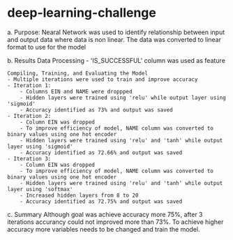 # deep-learning-challenge

a. Purpose: Nearal Network was used to identify relationship between input and output data where data is non linear. The data was converted to linear format to use for the model

b. Results
    Data Processing
    - 'IS_SUCCESSFUL' column was used as feature 
    

    Compiling, Training, and Evaluating the Model
    - Multiple iterations were used to train and improve accuracy
    - Iteration 1:
        - Columns EIN and NAME were droppped
        - Hidden layers were trained using 'relu' while output layer using 'sigmoid'
        - Accuracy identified as 73% and output was saved 
    - Iteration 2:
        - Column EIN was dropped
        - To improve efficiency of model, NAME column was converted to binary values using one hot encoder
        - Hidden layers were trained using 'relu' and 'tanh' while output layer using 'sigmoid'
        - Accuracy identified as 72.66% and output was saved 
    - Iteration 3:
        - Column EIN was dropped
        - To improve efficiency of model, NAME column was converted to binary values using one hot encoder
        - Hidden layers were trained using 'relu' and 'tanh' while output layer using 'softmax'
        - Increased hidden layers from 8 to 20
        - Accuracy identified as 72.75% and output was saved 


c. Summary 
    Although goal was achieve accuracy more 75%, after 3 iterations accurancy could not improved more than 73%. To achieve higher accuracy more variables needs to be changed and train the model.